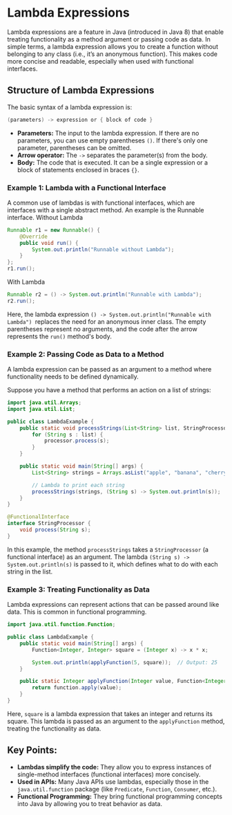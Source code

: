 # Lambda Expressions

Lambda expressions are a feature in Java (introduced in Java 8) that enable treating functionality as a method argument or passing code as data. In simple terms, a lambda expression allows you to create a function without belonging to any class (i.e., it’s an anonymous function). This makes code more concise and readable, especially when used with functional interfaces.

## Structure of Lambda Expressions

The basic syntax of a lambda expression is:

```java
(parameters) -> expression or { block of code }
```

- **Parameters:** The input to the lambda expression. If there are no parameters, you can use empty parentheses `()`. If there's only one parameter, parentheses can be omitted.
- **Arrow operator:** The `->` separates the parameter(s) from the body.
- **Body:** The code that is executed. It can be a single expression or a block of statements enclosed in braces `{}`.

### Example 1: Lambda with a Functional Interface

A common use of lambdas is with functional interfaces, which are interfaces with a single abstract method. An example is the Runnable interface.
Without Lambda

```java
Runnable r1 = new Runnable() {
    @Override
    public void run() {
        System.out.println("Runnable without Lambda");
    }
};
r1.run();
```

With Lambda

```java
Runnable r2 = () -> System.out.println("Runnable with Lambda");
r2.run();
```

Here, the lambda expression `() -> System.out.println("Runnable with Lambda") `replaces the need for an anonymous inner class. The empty parentheses represent no arguments, and the code after the arrow represents the `run()` method's body.

### Example 2: Passing Code as Data to a Method

A lambda expression can be passed as an argument to a method where functionality needs to be defined dynamically.

Suppose you have a method that performs an action on a list of strings:

```java
import java.util.Arrays;
import java.util.List;

public class LambdaExample {
    public static void processStrings(List<String> list, StringProcessor processor) {
        for (String s : list) {
            processor.process(s);
        }
    }

    public static void main(String[] args) {
        List<String> strings = Arrays.asList("apple", "banana", "cherry");

        // Lambda to print each string
        processStrings(strings, (String s) -> System.out.println(s));
    }
}

@FunctionalInterface
interface StringProcessor {
    void process(String s);
}
```

In this example, the method `processStrings` takes a `StringProcessor` (a functional interface) as an argument. The lambda `(String s) -> System.out.println(s)` is passed to it, which defines what to do with each string in the list.

### Example 3: Treating Functionality as Data

Lambda expressions can represent actions that can be passed around like data. This is common in functional programming.

```java
import java.util.function.Function;

public class LambdaExample {
    public static void main(String[] args) {
        Function<Integer, Integer> square = (Integer x) -> x * x;

        System.out.println(applyFunction(5, square));  // Output: 25
    }

    public static Integer applyFunction(Integer value, Function<Integer, Integer> function) {
        return function.apply(value);
    }
}
```

Here, `square` is a lambda expression that takes an integer and returns its square. This lambda is passed as an argument to the `applyFunction` method, treating the functionality as data.

## Key Points:

- **Lambdas simplify the code:** They allow you to express instances of single-method interfaces (functional interfaces) more concisely.
- **Used in APIs:** Many Java APIs use lambdas, especially those in the `java.util.function` package (like `Predicate`, `Function`, `Consumer`, etc.).
- **Functional Programming:** They bring functional programming concepts into Java by allowing you to treat behavior as data.
